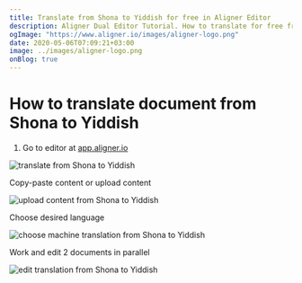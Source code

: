 ```yaml
---
title: Translate from Shona to Yiddish for free in Aligner Editor
description: Aligner Dual Editor Tutorial. How to translate for free from Shona to Yiddish. Aligner is multilingual document management platform. 
ogImage: "https://www.aligner.io/images/aligner-logo.png"
date: 2020-05-06T07:09:21+03:00
image: ../images/aligner-logo.png
onBlog: true
---
```


# How to translate document from Shona to Yiddish

1. Go to editor at [app.aligner.io](https://app.aligner.io "Aligner App web page")

![translate from Shona to Yiddish](../aligner-blank-editor.png "translate from Shona to Yiddish")

Copy-paste content or upload content

![upload content from Shona to Yiddish](../aligner-uploaded-document.png "upload content from Shona to Yiddish")

Choose desired language

![choose machine translation from Shona to Yiddish](../aligner-language-dropdown.png "choose machine translation from Shona to Yiddish")

Work and edit 2 documents in parallel

![edit translation from Shona to Yiddish](../aligner-double-sitded-editor.png "edit translation from Shona to Yiddish")

